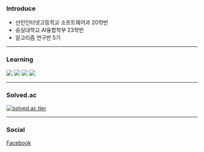 <h3>Introduce</h3>
<p>
  
  * 선린인터넷고등학교 소프트웨어과 20학번
  * 숭실대학교 AI융합학부 23학번
  * 알고리즘 연구반 5기
</p>

---
<h3>Learning</h3> 
<div>
  <img src="https://img.shields.io/badge/C%2B%2B-00599C?style=flat-square&logo=C%2B%2B&logoColor=white"/></a>
  <img src="https://img.shields.io/badge/C-A8B9CC?style=flat-square&logo=C&logoColor=white"/></a>
  <img src="https://img.shields.io/badge/C Sharp-239120?style=flat-square&logo=C-Sharp&logoColor=white"/></a>
  <img src="https://img.shields.io/badge/Unity-000000?style=flat-square&logo=Unity&logoColor=white"/></a> 
</div>

---
<h3>Solved.ac</h3> 

[![solved.ac tier](http://mazassumnida.wtf/api/v2/generate_badge?boj=third1234)](https://solved.ac/third1234)

---
<h3>Social</h3>
<a href="https://www.facebook.com/profile.php?id=100021520385801">Facebook</a>
